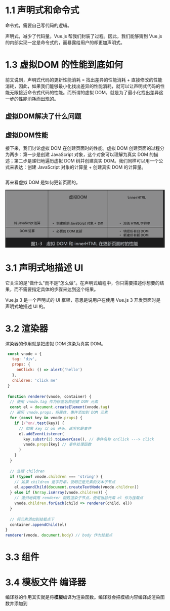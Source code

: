 # 1.1 声明式和命令式

命令式，需要自己写代码的逻辑。

声明式，减少了代码量。Vue.js 帮我们封装了过程。因此，我们能够猜到 Vue.js 的内部实现一定是命令式的，而暴露给用户的却更加声明式。



# 1.3 虚拟DOM 的性能到底如何

前文说到，声明式代码的更新性能消耗 = 找出差异的性能消耗 + 直接修改的性能消耗，因此，如果我们能够最小化找出差异的性能消耗，就可以让声明式代码的性能无限接近命令式代码的性能。而所谓的虚拟 DOM，就是为了最小化找出差异这一步的性能消耗而出现的。

## 虚拟DOM解决了什么问题



## 虚拟DOM性能

接下来，我们讨论虚拟 DOM 在创建页面时的性能。虚拟 DOM 创建页面的过程分为两步：第一步是创建 JavaScript 对象，这个对象可以理解为真实 DOM 的描述；第二步是递归地遍历虚拟 DOM 树并创建真实 DOM。我们同样可以用一个公式来表达：创建 JavaScript 对象的计算量 + 创建真实 DOM 的计算量。

```

```

再来看虚拟 DOM 是如何更新页面的。

<img src="VUe.js%E8%AE%BE%E8%AE%A1%E4%B8%8E%E5%AE%9E%E7%8E%B0.assets/image-20231117171357740-17002124386481.png" alt="image-20231117171357740" style="zoom:50%;" />







# 3.1 声明式地描述 UI

它关注的是"做什么"而不是"怎么做"。在声明式编程中，你只需要描述你想要的结果，而不需要指定具体的步骤来达到这个结果。

Vue.js 3 是一个声明式的 UI 框架，意思是说用户在使用 Vue.js 3 开发页面时是声明式地描述 UI 的。

## 





# 3.2 渲染器

渲染器的作用就是把虚拟 DOM 渲染为真实 DOM。







```js
 const vnode = {
   tag: 'div',
   props: {
     onClick: () => alert('hello')
   },
   children: 'click me'
 }
 
 function renderer(vnode, container) {
  // 使用 vnode.tag 作为标签名称创建 DOM 元素
  const el = document.createElement(vnode.tag)
  // 遍历 vnode.props，将属性、事件添加到 DOM 元素
  for (const key in vnode.props) {
    if (/^on/.test(key)) {
      // 如果 key 以 on 开头，说明它是事件
      el.addEventListener(
        key.substr(2).toLowerCase(), // 事件名称 onClick ---> click
        vnode.props[key] // 事件处理函数
      )
    }
  }

  // 处理 children
  if (typeof vnode.children === 'string') {
    // 如果 children 是字符串，说明它是元素的文本子节点
    el.appendChild(document.createTextNode(vnode.children))
  } else if (Array.isArray(vnode.children)) {
    // 递归地调用 renderer 函数渲染子节点，使用当前元素 el 作为挂载点
    vnode.children.forEach(child => renderer(child, el))
  }

  // 将元素添加到挂载点下
  container.appendChild(el)
}
renderer(vnode, document.body) // body 作为挂载点
```





# 3.3 组件

# 3.4 模板文件  编译器

编译器的作用其实就是将**模板**编译为渲染函数。编译器会把模板内容编译成渲染函数并添加到 <script> 标签块的组件对象上

模板就是temple

```VUE
01 <template>
02   <div @click="handler">
03     click me
04   </div>
05 </template>
06
07 <script>
08 export default {
09   data() {/* ... */},
10   methods: {
11     handler: () => {/* ... */}
12   }
13 }
14 </script>
```

### 渲染过程

它要渲染的内容最终都是通过渲染函数产生的，然后渲染器再把渲染函数返回的虚拟 DOM 渲染为真实 DOM，这就是模板的工作原理，也是 Vue.js 渲染页面的流程。





# 3.5 如何学习Vue的原理

组件的实现依赖于渲染器，模板的编译依赖于编译器







# 3.6 总结

然后我们讲解了最基本的渲染器的实现。渲染器的作用是，把虚拟 DOM 对象渲染为真实 DOM 元素。它的工作原理是，递归地遍历虚拟 DOM 对象，并调用原生DOM API 来完成真实 DOM 的创建。

渲染器的精髓在于后续的更新，它会通过Diff 算法找出变更点，并且只会更新需要更新的内容。后面我们会专门讲解渲染器的相关知识。

接着，我们讨论了组件的本质。组件其实就是一组虚拟 DOM 元素的封装，它可以是一个返回虚拟 DOM 的函数，也可以是一个对象，但这个对象下必须要有一个函数用来产出组件要渲染的虚拟 DOM。

渲染器在渲染组件时，会先获取组件要渲染的内容，即执行组件的渲染函数并得到其返回值，我们称之为 subtree，最后再递归地调用渲染器将 subtree 渲染出来即可。Vue.js 的模板会被一个叫作编译器的程序编译为渲染函数，后面我们会着重讲解编译器相关知识。



最后，编译器、渲染器都是 Vue.js 的核心组成部分，它们共同构成一个有机的整体，不同模块之间互相配合，进一步提升框架性能。

